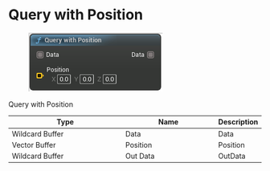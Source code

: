 # Query with Position

<div align="left" data-full-width="false">

<figure><img src="Query_with_Position.png" alt=""><figcaption></figcaption></figure>

</div>

Query with Position

<table>
<thead><tr><th width="250">Type</th><th width="200">Name</th><th>Description</th></tr></thead>
<tbody>
<tr><td>Wildcard Buffer</td><td>Data</td><td>Data</td></tr>
<tr><td>Vector Buffer</td><td>Position</td><td>Position</td></tr>
<tr><td>Wildcard Buffer</td><td>Out Data</td><td>OutData</td></tr>
</tbody>
</table>